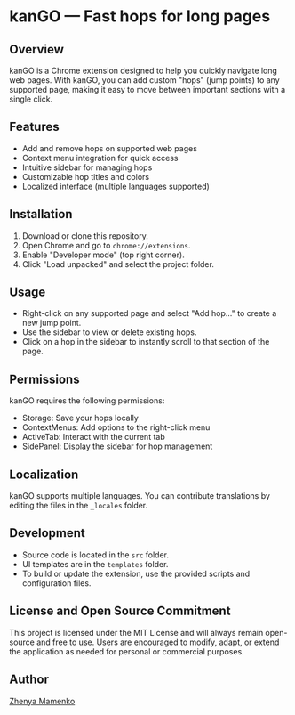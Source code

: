 # kanGO — Fast hops for long pages

## Overview
kanGO is a Chrome extension designed to help you quickly navigate long web pages. With kanGO, you can add custom "hops" (jump points) to any supported page, making it easy to move between important sections with a single click.

## Features
- Add and remove hops on supported web pages
- Context menu integration for quick access
- Intuitive sidebar for managing hops
- Customizable hop titles and colors
- Localized interface (multiple languages supported)

## Installation
1. Download or clone this repository.
2. Open Chrome and go to `chrome://extensions`.
3. Enable "Developer mode" (top right corner).
4. Click "Load unpacked" and select the project folder.

## Usage
- Right-click on any supported page and select "Add hop..." to create a new jump point.
- Use the sidebar to view or delete existing hops.
- Click on a hop in the sidebar to instantly scroll to that section of the page.

## Permissions
kanGO requires the following permissions:
- Storage: Save your hops locally
- ContextMenus: Add options to the right-click menu
- ActiveTab: Interact with the current tab
- SidePanel: Display the sidebar for hop management

## Localization
kanGO supports multiple languages. You can contribute translations by editing the files in the `_locales` folder.

## Development
- Source code is located in the `src` folder.
- UI templates are in the `templates` folder.
- To build or update the extension, use the provided scripts and configuration files.

## License and Open Source Commitment

This project is licensed under the MIT License and will always remain open-source and free to use. Users are encouraged to modify, adapt, or extend the application as needed for personal or commercial purposes.

## Author

[Zhenya Mamenko](https://github.com/zhenya-mamenko/kango)
